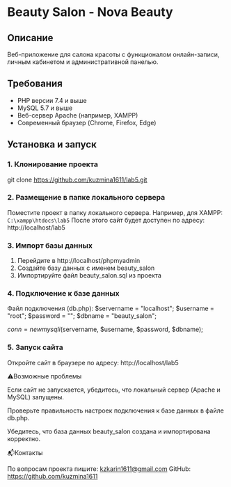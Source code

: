 # Beauty Salon - Nova Beauty

## Описание
Веб-приложение для салона красоты с функционалом онлайн-записи, личным кабинетом и административной панелью.

## Требования
- PHP версии 7.4 и выше
- MySQL 5.7 и выше
- Веб-сервер Apache (например, XAMPP)
- Современный браузер (Chrome, Firefox, Edge)

## Установка и запуск

### 1. Клонирование проекта


git clone https://github.com/kuzmina1611/lab5.git

### 2. Размещение в папке локального сервера
Поместите проект в папку локального сервера. Например, для XAMPP:
`C:\xampp\htdocs\lab5`
После этого сайт будет доступен по адресу:
http://localhost/lab5

### 3. Импорт базы данных
1. Перейдите в http://localhost/phpmyadmin
2. Создайте базу данных с именем beauty_salon
3. Импортируйте файл beauty_salon.sql из проекта

### 4. Подключение к базе данных
Файл подключения (db.php):
$servername = "localhost";
$username = "root";
$password = "";
$dbname = "beauty_salon";

$conn = new mysqli($servername, $username, $password, $dbname);

### 5. Запуск сайта
Откройте сайт в браузере по адресу:
http://localhost/lab5

⚠Возможные проблемы

Если сайт не запускается, убедитесь, что локальный сервер (Apache и MySQL) запущены.

Проверьте правильность настроек подключения к базе данных в файле db.php.

Убедитесь, что база данных beauty_salon создана и импортирована корректно.

📬Контакты

По вопросам проекта пишите: kzkarin1611@gmail.com
GitHub: https://github.com/kuzmina1611

